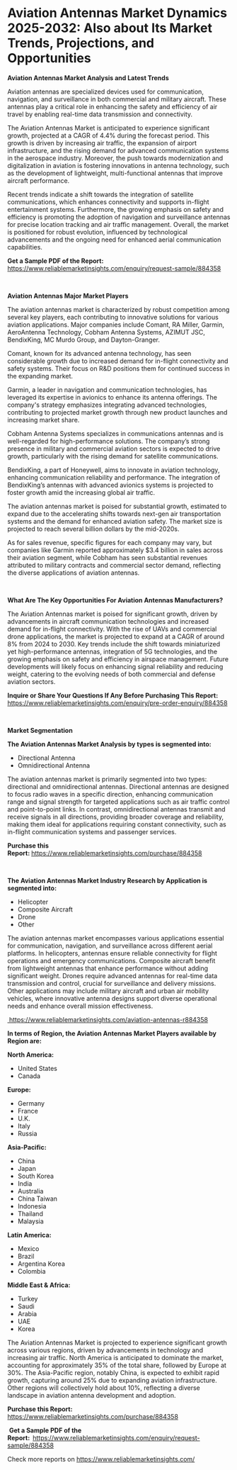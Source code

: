 <p><h1>Aviation Antennas Market Dynamics 2025-2032: Also about Its Market Trends, Projections, and Opportunities</h1></p><p><strong>Aviation Antennas Market Analysis and Latest Trends</strong></p>
<p><p>Aviation antennas are specialized devices used for communication, navigation, and surveillance in both commercial and military aircraft. These antennas play a critical role in enhancing the safety and efficiency of air travel by enabling real-time data transmission and connectivity.</p><p>The Aviation Antennas Market is anticipated to experience significant growth, projected at a CAGR of 4.4% during the forecast period. This growth is driven by increasing air traffic, the expansion of airport infrastructure, and the rising demand for advanced communication systems in the aerospace industry. Moreover, the push towards modernization and digitalization in aviation is fostering innovations in antenna technology, such as the development of lightweight, multi-functional antennas that improve aircraft performance.</p><p>Recent trends indicate a shift towards the integration of satellite communications, which enhances connectivity and supports in-flight entertainment systems. Furthermore, the growing emphasis on safety and efficiency is promoting the adoption of navigation and surveillance antennas for precise location tracking and air traffic management. Overall, the market is positioned for robust evolution, influenced by technological advancements and the ongoing need for enhanced aerial communication capabilities.</p></p>
<p><strong>Get a Sample PDF of the Report:&nbsp;</strong> <a href="https://www.reliablemarketinsights.com/enquiry/request-sample/884358?utm_campaign=2624&utm_medium=2&utm_source=Github&utm_content=ia&utm_term=06042025&utm_id=aviation-antennas">https://www.reliablemarketinsights.com/enquiry/request-sample/884358</a></p>
<p>&nbsp;</p>
<p><strong>Aviation Antennas Major Market Players</strong></p>
<p><p>The aviation antennas market is characterized by robust competition among several key players, each contributing to innovative solutions for various aviation applications. Major companies include Comant, RA Miller, Garmin, AeroAntenna Technology, Cobham Antenna Systems, AZIMUT JSC, BendixKing, MC Murdo Group, and Dayton-Granger. </p><p>Comant, known for its advanced antenna technology, has seen considerable growth due to increased demand for in-flight connectivity and safety systems. Their focus on R&D positions them for continued success in the expanding market.</p><p>Garmin, a leader in navigation and communication technologies, has leveraged its expertise in avionics to enhance its antenna offerings. The company's strategy emphasizes integrating advanced technologies, contributing to projected market growth through new product launches and increasing market share.</p><p>Cobham Antenna Systems specializes in communications antennas and is well-regarded for high-performance solutions. The company’s strong presence in military and commercial aviation sectors is expected to drive growth, particularly with the rising demand for satellite communications.</p><p>BendixKing, a part of Honeywell, aims to innovate in aviation technology, enhancing communication reliability and performance. The integration of BendixKing’s antennas with advanced avionics systems is projected to foster growth amid the increasing global air traffic.</p><p>The aviation antennas market is poised for substantial growth, estimated to expand due to the accelerating shifts towards next-gen air transportation systems and the demand for enhanced aviation safety. The market size is projected to reach several billion dollars by the mid-2020s.</p><p>As for sales revenue, specific figures for each company may vary, but companies like Garmin reported approximately $3.4 billion in sales across their aviation segment, while Cobham has seen substantial revenues attributed to military contracts and commercial sector demand, reflecting the diverse applications of aviation antennas.</p></p>
<p>&nbsp;</p>
<p><strong>What Are The Key Opportunities For Aviation Antennas Manufacturers?</strong></p>
<p><p>The Aviation Antennas market is poised for significant growth, driven by advancements in aircraft communication technologies and increased demand for in-flight connectivity. With the rise of UAVs and commercial drone applications, the market is projected to expand at a CAGR of around 8% from 2024 to 2030. Key trends include the shift towards miniaturized yet high-performance antennas, integration of 5G technologies, and the growing emphasis on safety and efficiency in airspace management. Future developments will likely focus on enhancing signal reliability and reducing weight, catering to the evolving needs of both commercial and defense aviation sectors.</p></p>
<p><strong>Inquire or Share Your Questions If Any Before Purchasing This Report:</strong> <a href="https://www.reliablemarketinsights.com/enquiry/pre-order-enquiry/884358?utm_campaign=2624&utm_medium=2&utm_source=Github&utm_content=ia&utm_term=06042025&utm_id=aviation-antennas">https://www.reliablemarketinsights.com/enquiry/pre-order-enquiry/884358</a></p>
<p>&nbsp;</p>
<p><strong>Market Segmentation</strong></p>
<p><strong>The Aviation Antennas Market Analysis by types is segmented into:</strong></p>
<p><ul><li>Directional Antenna</li><li>Omnidirectional Antenna</li></ul></p>
<p><p>The aviation antennas market is primarily segmented into two types: directional and omnidirectional antennas. Directional antennas are designed to focus radio waves in a specific direction, enhancing communication range and signal strength for targeted applications such as air traffic control and point-to-point links. In contrast, omnidirectional antennas transmit and receive signals in all directions, providing broader coverage and reliability, making them ideal for applications requiring constant connectivity, such as in-flight communication systems and passenger services.</p></p>
<p><strong>Purchase this Report:&nbsp;</strong><a href="https://www.reliablemarketinsights.com/purchase/884358?utm_campaign=2624&utm_medium=2&utm_source=Github&utm_content=ia&utm_term=06042025&utm_id=aviation-antennas">https://www.reliablemarketinsights.com/purchase/884358</a></p>
<p>&nbsp;</p>
<p><strong>The Aviation Antennas Market Industry Research by Application is segmented into:</strong></p>
<p><ul><li>Helicopter</li><li>Composite Aircraft</li><li>Drone</li><li>Other</li></ul></p>
<p><p>The aviation antennas market encompasses various applications essential for communication, navigation, and surveillance across different aerial platforms. In helicopters, antennas ensure reliable connectivity for flight operations and emergency communications. Composite aircraft benefit from lightweight antennas that enhance performance without adding significant weight. Drones require advanced antennas for real-time data transmission and control, crucial for surveillance and delivery missions. Other applications may include military aircraft and urban air mobility vehicles, where innovative antenna designs support diverse operational needs and enhance overall mission effectiveness.</p></p>
<p><a href="https://www.reliablemarketinsights.com/aviation-antennas-r884358?utm_campaign=2624&utm_medium=2&utm_source=Github&utm_content=ia&utm_term=06042025&utm_id=aviation-antennas">&nbsp;https://www.reliablemarketinsights.com/aviation-antennas-r884358</a></p>
<p><strong>In terms of Region, the Aviation Antennas Market Players available by Region are:</strong></p>
<p>
    <p> <strong> North America: </strong>
        <ul>
            <li>United States</li>
            <li>Canada</li>
        </ul>
        </p> 
    <p> <strong> Europe: </strong>
        <ul>
            <li>Germany</li>
            <li>France</li>
            <li>U.K.</li>
            <li>Italy</li>
            <li>Russia</li>
        </ul>
        </p> 
    <p> <strong> Asia-Pacific: </strong>
        <ul>
            <li>China</li>
            <li>Japan</li>
            <li>South Korea</li>
            <li>India</li>
            <li>Australia</li>
            <li>China Taiwan</li>
            <li>Indonesia</li>
            <li>Thailand</li>
            <li>Malaysia</li>
        </ul>
        </p> 
    <p> <strong> Latin America: </strong>
        <ul>
            <li>Mexico</li>
            <li>Brazil</li>
            <li>Argentina Korea</li>
            <li>Colombia</li>
        </ul>
        </p> 
    <p> <strong> Middle East & Africa: </strong>
        <ul>
            <li>Turkey</li>
            <li>Saudi</li>
            <li>Arabia</li>
            <li>UAE</li>
            <li>Korea</li>
        </ul>
    </p>
    </p>
<p><p>The Aviation Antennas Market is projected to experience significant growth across various regions, driven by advancements in technology and increasing air traffic. North America is anticipated to dominate the market, accounting for approximately 35% of the total share, followed by Europe at 30%. The Asia-Pacific region, notably China, is expected to exhibit rapid growth, capturing around 25% due to expanding aviation infrastructure. Other regions will collectively hold about 10%, reflecting a diverse landscape in aviation antenna development and adoption.</p></p>
<p><strong>Purchase this Report: </strong><a href="https://www.reliablemarketinsights.com/purchase/884358?utm_campaign=2624&utm_medium=2&utm_source=Github&utm_content=ia&utm_term=06042025&utm_id=aviation-antennas">https://www.reliablemarketinsights.com/purchase/884358</a></p>
<p>&nbsp;<strong>Get a Sample PDF of the Report:&nbsp;&nbsp;</strong><a href="https://www.reliablemarketinsights.com/enquiry/request-sample/884358?utm_campaign=2624&utm_medium=2&utm_source=Github&utm_content=ia&utm_term=06042025&utm_id=aviation-antennas">https://www.reliablemarketinsights.com/enquiry/request-sample/884358</a></p>
<p><strong></strong></p>
<p>Check more reports on <a href="https://www.reliablemarketinsights.com/?utm_campaign=2624&utm_medium=2&utm_source=Github&utm_content=ia&utm_term=06042025&utm_id=aviation-antennas">https://www.reliablemarketinsights.com/</a></p>